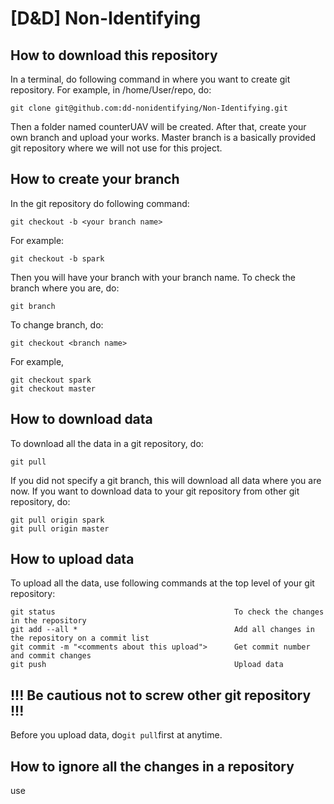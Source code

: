 # [D&D] Non-Identifying

## How to download this repository

In a terminal, do following command in where you want to create git repository.
For example, in /home/User/repo, do:
```
git clone git@github.com:dd-nonidentifying/Non-Identifying.git
```
Then a folder named counterUAV will be created. After that, create your own branch and upload your works. 
Master branch is a basically provided git repository where we will not use for this project. 

## How to create your branch
In the git repository do following command:
```
git checkout -b <your branch name>
```
For example:
```
git checkout -b spark
```
Then you will have your branch with your branch name.
To check the branch where you are, do:
```
git branch
```

To change branch, do:
```
git checkout <branch name>
```
For example,
```
git checkout spark
git checkout master
```

## How to download data
To download all the data in a git repository, do:
```
git pull
```
If you did not specify a git branch, this will download all data where you are now. 
If you want to download data to your git repository from other git repository, do:
```
git pull origin spark
git pull origin master
```
## How to upload data
To upload all the data, use following commands at the top level of your git repository:
```
git status                                        To check the changes in the repository
git add --all *                                   Add all changes in the repository on a commit list
git commit -m "<comments about this upload">      Get commit number and commit changes
git push                                          Upload data
```
## !!! Be cautious not to screw other git repository !!!
Before you upload data, do```git pull```first at anytime.


## How to ignore all the changes in a repository
use
```
